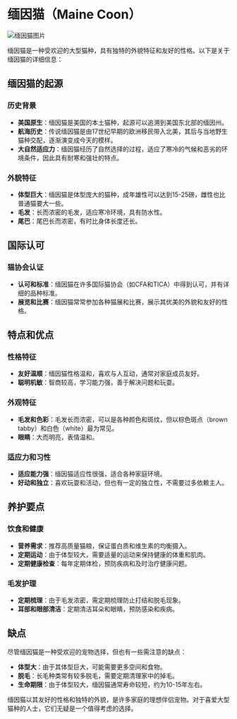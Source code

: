 # 缅因猫（Maine Coon）

![缅因猫图片](/cats/maine/3.png)

缅因猫是一种受欢迎的大型猫种，具有独特的外貌特征和友好的性格。以下是关于缅因猫的详细信息：

## 缅因猫的起源

### 历史背景

- **美国原生**：缅因猫是美国的本土猫种，起源可以追溯到美国东北部的缅因州。
- **航海历史**：传说缅因猫是由17世纪早期的欧洲移民带入北美，其后与当地野生猫种交配，逐渐演变成今天的模样。
- **大自然适应力**：缅因猫经历了自然选择的过程，适应了寒冷的气候和恶劣的环境条件，因此具有耐寒和强壮的特点。

### 外貌特征

- **体型巨大**：缅因猫是体型庞大的猫种，成年雄性可以达到15-25磅，雌性也比普通猫要大一些。
- **毛发**：长而浓密的毛发，适应寒冷环境，具有防水性。
- **尾巴**：尾巴长而浓密，有时比身体长度还长。

## 国际认可

### 猫协会认证

- **认可和标准**：缅因猫在许多国际猫协会（如CFA和TICA）中得到认可，并有详细的品种标准。
- **展览和比赛**：缅因猫常常参加各种猫展和比赛，展示其优美的外貌和友好的性格。

## 特点和优点

### 性格特征

- **友好温顺**：缅因猫性格温和，喜欢与人互动，通常对家庭成员友好。
- **聪明机敏**：智商较高，学习能力强，善于解决问题和玩耍。

### 外观特征

- **毛发和色彩**：毛发长而浓密，可以是各种颜色和斑纹，但以棕色斑点（brown tabby）和白色（white）最为常见。
- **眼睛**：大而明亮，表情温和。

### 适应力和习性

- **适应能力强**：缅因猫适应性很强，适合各种家庭环境。
- **好动和独立**：喜欢玩耍和活动，但也有一定的独立性，不需要过多依赖主人。

## 养护要点

### 饮食和健康

- **营养需求**：推荐高质量猫粮，保证蛋白质和维生素的均衡摄入。
- **定期运动**：由于体型较大，需要适量的运动来保持健康的体重和肌肉。
- **定期健康检查**：每年定期体检，预防疾病和及时治疗健康问题。

### 毛发护理

- **定期梳理**：由于毛发浓密，需定期梳理防止打结和脱毛现象。
- **耳部和眼部清洁**：定期清洁耳朵和眼睛，预防感染和疾病。

## 缺点

尽管缅因猫是一种受欢迎的宠物选择，但也有一些需注意的缺点：

- **体型大**：由于其体型巨大，可能需要更多空间和食物。
- **脱毛**：长毛种类常有较多脱毛，需要定期清理家中的掉毛。
- **生命期限**：由于体型较大，缅因猫通常寿命较短，约为10-15年左右。

缅因猫以其友好的性格和独特的外貌，是许多家庭的理想伴侣宠物。对于喜爱大型猫种的人士，它们无疑是一个值得考虑的选择。

